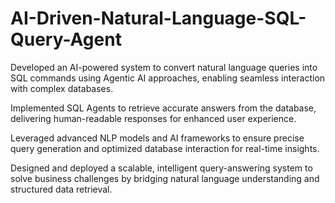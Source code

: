 # AI-Driven-Natural-Language-SQL-Query-Agent

Developed an AI-powered system to convert natural language queries into SQL commands using Agentic AI approaches, enabling seamless interaction with complex databases.

Implemented SQL Agents to retrieve accurate answers from the database, delivering human-readable responses for enhanced user experience.

Leveraged advanced NLP models and AI frameworks to ensure precise query generation and optimized database interaction for real-time insights.

Designed and deployed a scalable, intelligent query-answering system to solve business challenges by bridging natural language understanding and structured data retrieval.
